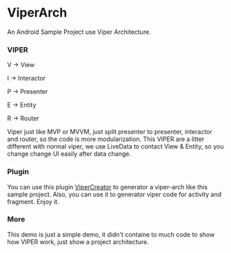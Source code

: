 # ViperArch

An Android Sample Project use Viper Architecture.

### VIPER

V -> View

I -> Interactor

P -> Presenter

E -> Entity

R -> Router

Viper just like MVP or MVVM, just split presenter to presenter, interactor and router, so the code is more modularization.
This VIPER are a litter different with normal viper, we use LiveData to contact View & Entity, so you change change UI easily after data change.

### Plugin

You can use this plugin [ViperCreator](https://github.com/ZoroRe/ViperCreator) to generator a viper-arch like this sample project. Also, you can use it to generator viper code for activity and fragment. Enjoy it.

### More

This demo is just a simple demo, it didn't containe to much code to show how VIPER work, just show a project architecture.
